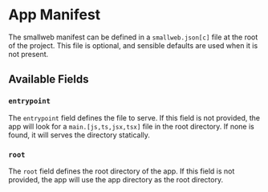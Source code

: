 # App Manifest

The smallweb manifest can be defined in a `smallweb.json[c]` file at the root of the project. This file is optional, and sensible defaults are used when it is not present.

## Available Fields

### `entrypoint`

The `entrypoint` field defines the file to serve. If this field is not provided, the app will look for a `main.[js,ts,jsx,tsx]` file in the root directory. If none is found, it will serves the directory statically.

### `root`

The `root` field defines the root directory of the app. If this field is not provided, the app will use the app directory as the root directory.
